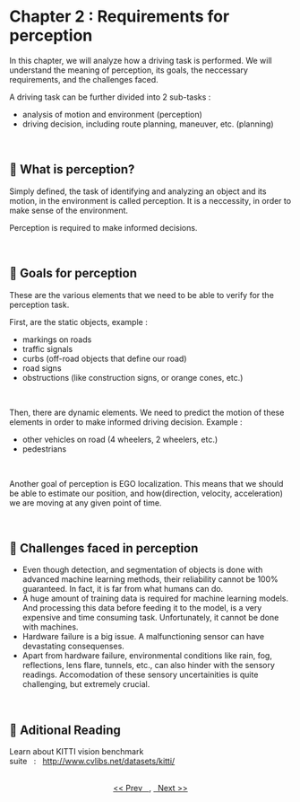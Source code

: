 # Chapter 2 : Requirements for perception

In this chapter, we will analyze how a driving task is performed. We will understand the meaning of perception, its goals, the neccessary requirements, and the challenges faced.

A driving task can be further divided into 2 sub-tasks :
* analysis of motion and environment (perception)
* driving decision, including route planning, maneuver, etc. (planning)

<br>

## 🥬 What is perception?
Simply defined, the task of identifying and analyzing an object and its motion, in the environment is called perception. It is a neccessity, in order to make sense of the environment.

Perception is required to make informed decisions.

<br>

## 🥬 Goals for perception
These are the various elements that we need to be able to verify for the perception task.

First, are the static objects, example :
* markings on roads
* traffic signals
* curbs (off-road objects that define our road)
* road signs
* obstructions (like construction signs, or orange cones, etc.)
<br>
   
Then, there are dynamic elements. We need to predict the motion of these elements in order to make informed driving decision. Example :
* other vehicles on road (4 wheelers, 2 wheelers, etc.)
* pedestrians
<br>

Another goal of perception is EGO localization. This means that we should be able to estimate our position, and how(direction, velocity, acceleration) we are moving at any given point of time.

<br>

## 🥬 Challenges faced in perception
* Even though detection, and segmentation of objects is done with advanced machine learning methods, their reliability cannot be 100% guaranteed. In fact, it is far from what humans can do.
* A huge amount of training data is required for machine learning models. And processing this data before feeding it to the model, is a very expensive and time consuming task. Unfortunately, it cannot be done with machines.
* Hardware failure is a big issue. A malfunctioning sensor can have devastating consequenses.
* Apart from hardware failure, environmental conditions like rain, fog, reflections, lens flare, tunnels, etc., can also hinder with the sensory readings. Accomodation of these sensory uncertainities is quite challenging, but extremely crucial.

<br>

## 🥬 Aditional Reading
Learn about KITTI vision benchmark suite&nbsp;&nbsp;&nbsp;:&nbsp;&nbsp;&nbsp;http://www.cvlibs.net/datasets/kitti/


<br/>
<div align="center">
   <a href="https://github.com/A-I-Research-Facility/Self-driving-cars/tree/main/Module%201/Chapter%201#-chapter-1--taxonomy-of-driving"><< Prev &nbsp;&nbsp;</a>,
   <a href="#">&nbsp;&nbsp;Next >></a>
</div>
<br/>
